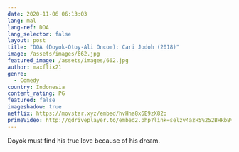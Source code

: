 ```yaml
---
date: 2020-11-06 06:13:03
lang: mal
lang-ref: DOA
lang_selector: false
layout: post
title: "DOA (Doyok-Otoy-Ali Oncom): Cari Jodoh (2018)"
image: /assets/images/662.jpg
featured_image: /assets/images/662.jpg
author: maxflix21
genre:
  - Comedy
country: Indonesia
content_rating: PG
featured: false
imageshadow: true
netflix: https://movstar.xyz/embed/hvHna8x6E9zX82o
primeVideo: http://gdriveplayer.to/embed2.php?link=selzv4azH5%252BHRbB%252BCvxOoAcY73iS3EyDPs0GgQ%252BIIPRA8go1cfiNPDNmE97MhEtOIIXvfMs4NZrJ0TkHAiUB47Ecvy82e%252BPX0svfyhXAA42W7Q9xYkUPuCwYuv%252FvaZbpHYtV8%252BM60u%252FBpiY9IMZiM%252BEio5IKIe%252BNM8BWpBTwNiRb3XCt9i0o4XjmZkroGNHJU%253D
---
```

Doyok must find his true love because of his dream.